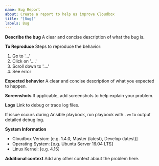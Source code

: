 ```yaml
---
name: Bug Report
about: Create a report to help us improve Cloudbox
title: "[Bug]"
labels: Bug
---
```


**Describe the bug**
A clear and concise description of what the bug is.

**To Reproduce**
Steps to reproduce the behavior:
1. Go to '...'
2. Click on '....'
3. Scroll down to '....'
4. See error

**Expected behavior**
A clear and concise description of what you expected to happen.

**Screenshots**
If applicable, add screenshots to help explain your problem.

**Logs**
Link to debug or trace log files.

If issue occurs during Ansible playbook, run playbook with `-vv` to output detailed debug log.

**System Information**

 - Cloudbox Version: [e.g. 1.4.0, Master (latest), Develop (latest)]
 - Operating System: [e.g. Ubuntu Server 16.04 LTS]
 - Linux Kernel: [e.g. 4.15]

**Additional context**
Add any other context about the problem here.
